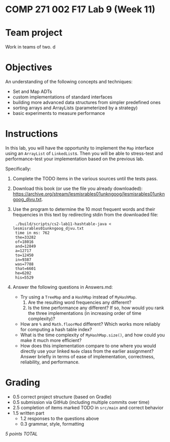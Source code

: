 # COMP 271 002 F17 Lab 9 (Week 11)

# Team project

Work in teams of two.
d
# Objectives

An understanding of the following concepts and techniques:

- Set and Map ADTs
- custom implementations of standard interfaces
- building more advanced data structures from simpler predefined ones
- sorting arrays and ArrayLists (parameterized by a strategy)
- basic experiments to measure performance

# Instructions

In this lab, you will have the opportunity to implement the `Map` interface using an `ArrayList` of `LinkedList`s.
Then you will be able to stress-test and performance-test your implementation based on the previous lab.

Specifically:

1. Complete the TODO items in the various sources until the tests pass.
1. Download this book (or use the file you already downloaded): https://archive.org/stream/lesmisrables01unkngoog/lesmisrables01unkngoog_djvu.txt.
1. Use the program to determine the 10 most frequent words and their frequencies in this text by redirecting stdin from the downloaded file:

        ./build/scripts/cs2-lab11-hashtable-java < lesmisrables01unkngoog_djvu.txt
        time in ms: 762
        the=33282
        of=18016
        and=12849
        a=12717
        to=12450
        in=9387
        was=7788
        that=6601
        he=6202
        his=5529

1. Answer the following questions in Answers.md:
    - Try using a `TreeMap` and a `HashMap` instead of `MyHashMap`.
        1. Are the resulting word frequencies any different?
        1. Is the time performance any different? If so, how would you rank the three implementations (in increasing order of time complexity)?
    - How are `%` and `Math.floorMod` different? Which works more reliably for computing a hash table index?
    - What is the time complexity of `MyHashMap.size()`, and how could you make it much more efficient?
    - How does this implementation compare to one where you would directly use your linked `Node` class from the earlier assignment? Answer briefly in terms of ease of implementation, correctness, reliability, and performance.

# Grading

- 0.5 correct project structure (based on Gradle)
- 0.5 submission via GitHub (including multiple commits over time)
- 2.5 completion of items marked TODO in `src/main` and correct behavior
- 1.5 written part
    - 1.2 responses to the questions above
    - 0.3 grammar, style, formatting

*5 points TOTAL*

